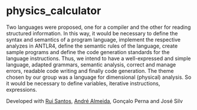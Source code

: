 # physics_calculator
Two languages were proposed, one for a compiler and the other for reading structured information. In this way, it would be necessary to define the syntax and semantics of a program language, implement the respective analyzes in ANTLR4, define the semantic rules of the language, create sample programs and define the code generation standards for the language instructions. Thus, we intend to have a well-expressed and simple language, adapted grammars, semantic analysis, correct and manage errors, readable code writing and finally code generation. The theme chosen by our group was a language for dimensional (physical) analysis. So it would be necessary to define variables, iterative instructions, expressions.

Developed with [Rui Santos](https://github.com/Rupesa/), [André Almeida](https://github.com/Almeida-a), Gonçalo Perna and José Silv
